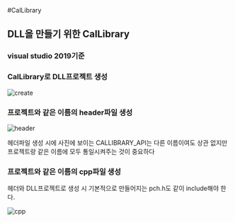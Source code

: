 #CalLibrary

<h2>DLL을 만들기 위한 CalLibrary</h2>

<h3>visual studio 2019기준</h3>

<h3>CalLibrary로 DLL프로젝트 생성</h3>

![create](https://user-images.githubusercontent.com/71477375/149172209-8a52be67-2f1b-45b8-a9b4-1253e52ac25e.PNG)

<h3>프로젝트와 같은 이름의 header파일 생성</h3>

![header](https://user-images.githubusercontent.com/71477375/149172218-5faf6b9d-3841-4e35-903c-9d83d914c222.PNG)

헤더파일 생성 시에 사진에 보이는 CALLIBRARY_API는 다른 이름이여도 상관 없지만 
프로젝트랑 같은 이름에 모두 통일시켜주는 것이 중요하다

<h3>프로젝트와 같은 이름의 cpp파일 생성</h3>

헤더와 DLL프로젝트로 생성 시 기본적으로 만들어지는 pch.h도 같이 include해야 한다.

![cpp](https://user-images.githubusercontent.com/71477375/149172219-c51e560c-a25a-4bf4-a6aa-3eaea35060ad.PNG)
